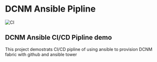 # DCNM Ansible Pipline
![CI](https://github.com/dsx1123/DCNM-Ansible-Pipline/workflows/CI/badge.svg)
## DCNM Ansible CI/CD Pipline demo
This project demostrats CI/CD pipline of using ansible to provision DCNM fabric with github and ansible tower
